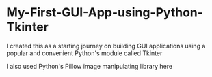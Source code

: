 # My-First-GUI-App-using-Python-Tkinter
I created this as a starting journey on building GUI applications using a popular and convenient Python's module called Tkinter

I also used Python's Pillow image manipulating library here
